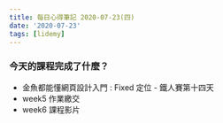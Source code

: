 ```yaml
---
title: 每日心得筆記 2020-07-23(四)
date: '2020-07-23'
tags: [lidemy]
---
```


### 今天的課程完成了什麼？

- 金魚都能懂網頁設計入門 : Fixed 定位 - 鐵人賽第十四天
- week5 作業繳交
- week6 課程影片
